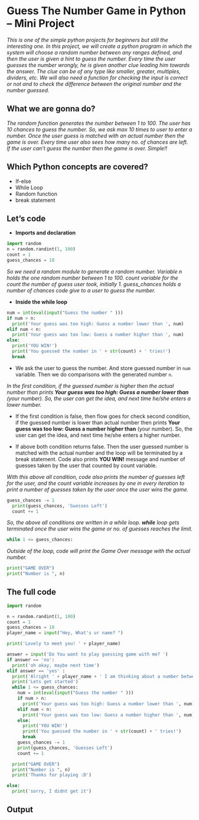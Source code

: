# Guess The Number Game in Python – Mini Project

*This is one of the simple python projects for beginners but still the interesting one. In this project, we will create a python program in which the system will choose a random number between any ranges defined, and then the user is given a hint to guess the number. Every time the user guesses the number wrongly, he is given another clue leading him towards the answer. The clue can be of any type like smaller, greater, multiples, dividers, etc. We will also need a function for checking the input is correct or not and to check the difference between the original number and the number guessed.*

## What we are gonna do?

*The random function generates the number between 1 to 100. The user has 10 chances to guess the number. So, we ask max 10 times to user to enter a number. Once the user guess is matched with an actual number then the game is over. Every time user also sees how many no. of chances are left. If the user can’t guess the number then the game is over. Simple!!*

## Which Python concepts are covered?

- If-else
- While Loop
- Random function
- break statement

## Let’s code

- **Imports and declaration**

```py
import random
n = random.randint(1, 100)
count = 1
guess_chances = 10
```

*So we need a random module to generate a random number. Variable n holds the one random number between 1 to 100. count variable for the count the number of guess user took, initially 1. guess_chances holds a number of chances code give to a user to guess the number.*

- **Inside the while loop**

```py
num = int(eval(input("Guess the number " )))
if num > n:
  print('Your guess was too high: Guess a number lower than ', num)
elif num < n:
  print('Your guess was too low: Guess a number higher than ', num)
else:
  print('YOU WIN!')
  print('You guessed the number in ' + str(count) + ' tries!')
  break
```

- We ask the user to guess the number. And store guessed number in `num` variable. Then we do comparisons with the generated number `n`.

*In the first condition, if the guessed number is higher then the actual number than prints **Your guess was too high: Guess a number lower than** (your number). So, the user can get the idea, and next time he/she enters a lower number.*

- If the first condition is false, then flow goes for check second condition, if the guessed number is lower than actual number then prints **Your guess was too low: Guess a number higher than** (your number). So, the user can get the idea, and next time he/she enters a higher number.

- If above both condition returns false. Then the user guessed number is matched with the actual number and the loop will be terminated by a break statement. Code also prints **YOU WIN!** message and number of guesses taken by the user that counted by count variable.

*With this above all condition, code also prints the number of guesses left for the user, and the count variable increases by one in every iteration to print a number of guesses taken by the user once the user wins the game.*

```py
guess_chances -= 1
  print(guess_chances, 'Guesses Left')
  count += 1
```

*So, the above all conditions are written in a while loop. **while** loop gets terminated once the user wins the game or no. of guesses reaches the limit.*

```py
while 1 <= guess_chances:
```

*Outside of the loop, code will print the Game Over message with the actual number.*

```py
print("GAME OVER")
print("Number is ", n)
```

## The full code

```py
import random

n = random.randint(1, 100)
count = 1
guess_chances = 10
player_name = input("Hey, What's ur name? ")

print('Lovely to meet you! ' + player_name)

answer = input('Do You want to play guessing game with me? ')
if answer == 'no':
  print('oh okay, maybe next time')
elif answer == 'yes' :
  print('Alright ' + player_name + ' I am thinking about a number between 1 and 100 and you have 10 chances to guess it ;D')
  print('Lets get started')
  while 1 <= guess_chances:
    num = int(eval(input("Guess the number " )))
    if num > n:
      print('Your guess was too high: Guess a number lower than ', num)
    elif num < n:
      print('Your guess was too low: Guess a number higher than ', num)
    else:
      print('YOU WIN!')
      print('You guessed the number in ' + str(count) + ' tries!')
      break
    guess_chances -= 1
    print(guess_chances, 'Guesses Left')
    count += 1

  print("GAME OVER")
  print("Number is ", n)
  print('Thanks for playing :D')

else:
  print('sorry, I didnt get it')
```

## Output

```bash

```